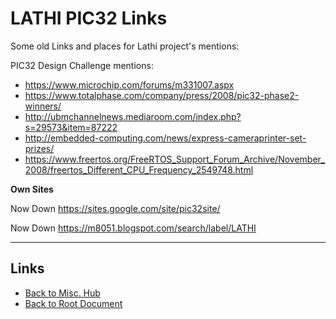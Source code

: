# LATHI PIC32 Links

Some old Links and places for Lathi project's mentions:

PIC32 Design Challenge mentions:

- <https://www.microchip.com/forums/m331007.aspx>
- <https://www.totalphase.com/company/press/2008/pic32-phase2-winners/>
- <http://ubmchannelnews.mediaroom.com/index.php?s=29573&item=87222>
- <http://embedded-computing.com/news/express-cameraprinter-set-prizes/>
- <https://www.freertos.org/FreeRTOS_Support_Forum_Archive/November_2008/freertos_Different_CPU_Frequency_2549748.html>

**Own Sites**

Now Down
<https://sites.google.com/site/pic32site/>

Now Down
<https://m8051.blogspot.com/search/label/LATHI>

----
<!-- Footer Begins Here -->
## Links

- [Back to Misc. Hub](./README.md)
- [Back to Root Document](../README.md)

